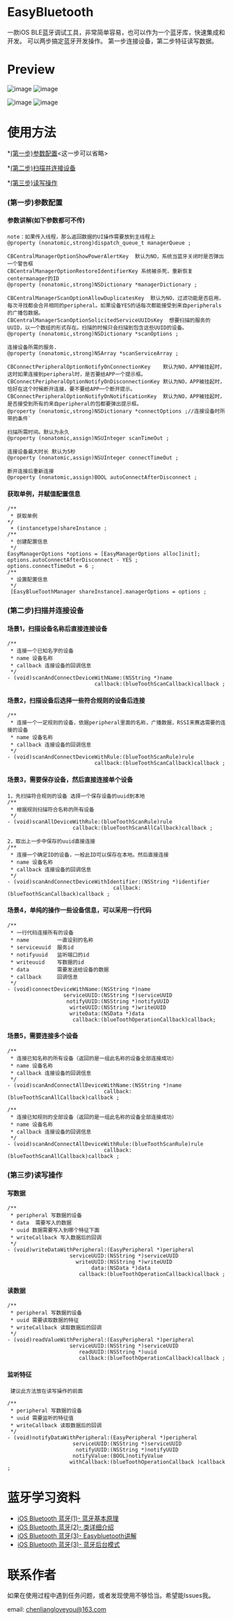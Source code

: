 # EasyBluetooth

一款iOS BLE蓝牙调试工具，非常简单容易，也可以作为一个蓝牙库，快速集成和开发。
可以两步搞定蓝牙开发操作。
第一步连接设备，第二步特征读写数据。

# Preview


![image](https://github.com/chenliangloveyou/EasyBluetooth/blob/master/EasyBlueTooth/EasyBlueTooth/preview/preview_1.gif)
![image](https://github.com/chenliangloveyou/EasyBluetooth/blob/master/EasyBlueTooth/EasyBlueTooth/preview/preview_2.gif)

![image](https://github.com/chenliangloveyou/EasyBluetooth/blob/master/EasyBlueTooth/EasyBlueTooth/preview/preview_3.png)
![image](https://github.com/chenliangloveyou/EasyBluetooth/blob/master/EasyBlueTooth/EasyBlueTooth/preview/preview_4.png)


# 使用方法

*[(第一步)参数配置](###(第一步)参数配置)<这一步可以省略>

*[(第二步)扫描并连接设备](###(第二步)扫描并连接设备)

*[(第三步)读写操作](###(第三步)读写操作)



### (第一步)参数配置

#### 参数讲解(如下参数都可不传)

    note：如果传入线程，那么返回数据的UI操作需要放到主线程上
    @property (nonatomic,strong)dispatch_queue_t managerQueue ;
    
    CBCentralManagerOptionShowPowerAlertKey  默认为NO，系统当蓝牙关闭时是否弹出一个警告框
    CBCentralManagerOptionRestoreIdentifierKey 系统被杀死，重新恢复centermanager的ID
    @property (nonatomic,strong)NSDictionary *managerDictionary ;
    
    CBCentralManagerScanOptionAllowDuplicatesKey  默认为NO，过滤功能是否启用，每次寻找都会合并相同的peripheral。如果设备YES的话每次都能接受到来自peripherals的广播包数据。
    CBCentralManagerScanOptionSolicitedServiceUUIDsKey  想要扫描的服务的UUID，以一个数组的形式存在。扫描的时候只会扫描到包含这些UUID的设备。
    @property (nonatomic,strong)NSDictionary *scanOptions ;
  
    连接设备所需的服务.
    @property (nonatomic,strong)NSArray *scanServiceArray ;
    
    CBConnectPeripheralOptionNotifyOnConnectionKey    默认为NO，APP被挂起时，这时如果连接到peripheral时，是否要给APP一个提示框。
    CBConnectPeripheralOptionNotifyOnDisconnectionKey 默认为NO，APP被挂起时，恰好在这个时候断开连接，要不要给APP一个断开提示。 
    CBConnectPeripheralOptionNotifyOnNotificationKey  默认为NO，APP被挂起时，是否接受到所有的来自peripheral的包都要弹出提示框。
    @property (nonatomic,strong)NSDictionary *connectOptions ;//连接设备时所带的条件`

    扫描所需时间。默认为永久
    @property (nonatomic,assign)NSUInteger scanTimeOut ;

    连接设备最大时长 默认为5秒
    @property (nonatomic,assign)NSUInteger connectTimeOut ;

    断开连接后重新连接
    @property (nonatomic,assign)BOOL autoConnectAfterDisconnect ;
  
    

#### 获取单例，并赋值配置信息


    /**
     * 获取单例
    */
     + (instancetype)shareInstance ;
    /**
     * 创建配置信息
     */
    EasyManagerOptions *options = [EasyManagerOptions alloc]init];
    options.autoConnectAfterDisconnect - YES ;
    options.connectTimeOut = 6 ;
    /**
     * 设置配置信息
     */
     [EasyBlueToothManager shareInstance].managerOptions = options ;


### (第二步)扫描并连接设备 

#### 场景1，扫描设备名称后直接连接设备

```
/**
 * 连接一个已知名字的设备
 * name 设备名称
 * callback 连接设备的回调信息
 */
- (void)scanAndConnectDeviceWithName:(NSString *)name
                            callback:(blueToothScanCallback)callback ;
   ```
   
#### 场景2，扫描设备后选择一些符合规则的设备后连接

```
/**
 * 连接一个一定规则的设备，依据peripheral里面的名称，广播数据，RSSI来赛选需要的连接的设备
 * name 设备名称
 * callback 连接设备的回调信息
 */
- (void)scanAndConnectDeviceWithRule:(blueToothScanRule)rule
                            callback:(blueToothScanCallback)callback ;
```

#### 场景3，需要保存设备，然后直接连接单个设备

```
1，先扫描符合规则的设备 选择一个保存设备的uuid到本地
/**
 * 根据规则扫描符合名称的所有设备
 */
- (void)scanAllDeviceWithRule:(blueToothScanRule)rule
                     callback:(blueToothScanAllCallback)callback ;
 ```

```
2，取出上一步中保存的uuid直接连接
/**
 * 连接一个确定ID的设备，一般此ID可以保存在本地。然后直接连接
 * name 设备名称
 * callback 连接设备的回调信息
 */
- (void)scanAndConnectDeviceWithIdentifier:(NSString *)identifier
                                  callback:(blueToothScanCallback)callback ;
  ```

#### 场景4，单纯的操作一些设备信息，可以采用一行代码
```
/**
 * 一行代码连接所有的设备
 * name         一直设别的名称
 * serviceuuid  服务id
 * notifyuuid   监听端口的id
 * writeuuid    写数据的id
 * data         需要发送给设备的数据
 * callback     回调信息
 */
- (void)connectDeviceWithName:(NSString *)name
                  serviceUUID:(NSString *)serviceUUID
                   notifyUUID:(NSString *)notifyUUID
                    wirteUUID:(NSString *)writeUUID
                    writeData:(NSData *)data
                     callback:(blueToothOperationCallback)callback;

```

#### 场景5，需要连接多个设备

```
/**
 * 连接已知名称的所有设备（返回的是一组此名称的设备全部连接成功）
 * name 设备名称
 * callback 连接设备的回调信息
 */
- (void)scanAndConnectAllDeviceWithName:(NSString *)name
                               callback:(blueToothScanAllCallback)callback ;

/**
 * 连接已知规则的全部设备（返回的是一组此名称的设备全部连接成功）
 * name 设备名称
 * callback 连接设备的回调信息
 */
- (void)scanAndConnectAllDeviceWithRule:(blueToothScanRule)rule
                               callback:(blueToothScanAllCallback)callback ;
  ```

    
### (第三步)读写操作

#### 写数据
```
/**
 * peripheral 写数据的设备
 * data  需要写入的数据
 * uuid 数据需要写入到哪个特征下面
 * writeCallback 写入数据后的回调
 */
- (void)writeDataWithPeripheral:(EasyPeripheral *)peripheral
                    serviceUUID:(NSString *)serviceUUID
                      writeUUID:(NSString *)writeUUID
                           data:(NSData *)data
                       callback:(blueToothOperationCallback)callback ;
```
#### 读数据
```
/**
 * peripheral 写数据的设备
 * uuid 需要读取数据的特征
 * writeCallback 读取数据后的回调
 */
- (void)readValueWithPeripheral:(EasyPeripheral *)peripheral
                    serviceUUID:(NSString *)serviceUUID
                       readUUID:(NSString *)uuid
                       callback:(blueToothOperationCallback)callback ;
```

#### 监听特征

     建议此方法放在读写操作的前面
```
/**
 * peripheral 写数据的设备
 * uuid 需要监听的特征值
 * writeCallback 读取数据后的回调
 */
- (void)notifyDataWithPeripheral:(EasyPeripheral *)peripheral
                     serviceUUID:(NSString *)serviceUUID
                      notifyUUID:(NSString *)notifyUUID
                     notifyValue:(BOOL)notifyValue
                    withCallback:(blueToothOperationCallback )callback ;
```              

# 蓝牙学习资料

- [iOS Bluetooth 蓝牙(1)- 蓝牙基本原理](http://www.jianshu.com/p/a72a005190c7)
- [iOS Bluetooth 蓝牙(2)- 类详细介绍](http://www.jianshu.com/p/6e3984aa76c2)
- [iOS Bluetooth 蓝牙(3)- Easybluetooth讲解](http://www.jianshu.com/p/f23d04284c61)
- [iOS Bluetooth 蓝牙(3)- 蓝牙后台模式](http://www.jianshu.com/p/9974a19ff9aa)

# 联系作者
如果在使用过程中遇到任务问题，或者发现使用不够恰当。希望能Issues我。

email: chenliangloveyou@163.com
